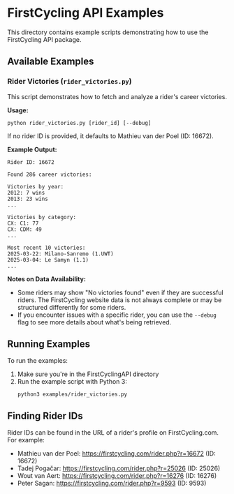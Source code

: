 # FirstCycling API Examples

This directory contains example scripts demonstrating how to use the FirstCycling API package.

## Available Examples

### Rider Victories (`rider_victories.py`)

This script demonstrates how to fetch and analyze a rider's career victories.

**Usage:**
```
python rider_victories.py [rider_id] [--debug]
```

If no rider ID is provided, it defaults to Mathieu van der Poel (ID: 16672).

**Example Output:**
```
Rider ID: 16672

Found 286 career victories:

Victories by year:
2012: 7 wins
2013: 23 wins
...

Victories by category:
CX: C1: 77
CX: CDM: 49
...

Most recent 10 victories:
2025-03-22: Milano-Sanremo (1.UWT)
2025-03-04: Le Samyn (1.1)
...
```

**Notes on Data Availability:**
- Some riders may show "No victories found" even if they are successful riders. The FirstCycling website data is not always complete or may be structured differently for some riders.
- If you encounter issues with a specific rider, you can use the `--debug` flag to see more details about what's being retrieved.

## Running Examples

To run the examples:

1. Make sure you're in the FirstCyclingAPI directory
2. Run the example script with Python 3:
   ```
   python3 examples/rider_victories.py
   ```

## Finding Rider IDs

Rider IDs can be found in the URL of a rider's profile on FirstCycling.com. For example:
- Mathieu van der Poel: https://firstcycling.com/rider.php?r=16672 (ID: 16672)
- Tadej Pogačar: https://firstcycling.com/rider.php?r=25026 (ID: 25026)
- Wout van Aert: https://firstcycling.com/rider.php?r=16276 (ID: 16276)
- Peter Sagan: https://firstcycling.com/rider.php?r=9593 (ID: 9593) 